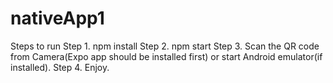 # nativeApp1
Steps to run
Step 1. npm install
Step 2. npm start
Step 3. Scan the QR code from Camera(Expo app should be installed first) or start Android emulator(if installed).
Step 4. Enjoy.


